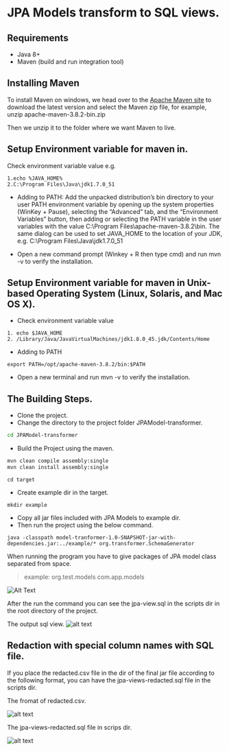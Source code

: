 # JPA Models transform to SQL views.




## Requirements

- Java 8+
- Maven (build and run integration tool)
##  Installing Maven

To install Maven on windows, we head over to the [Apache Maven site](https://maven.apache.org/download.cgi) to download the latest version and select the Maven zip file, for example, unzip apache-maven-3.8.2-bin.zip

Then we unzip it to the folder where we want Maven to live.


## Setup Environment variable for maven in.

Check environment variable value e.g.

```
1.echo %JAVA_HOME% 
2.C:\Program Files\Java\jdk1.7.0_51

```
- Adding to PATH: Add the unpacked distribution’s bin directory to your user PATH environment variable by opening up the system properties (WinKey + Pause), selecting the “Advanced” tab, and the “Environment Variables” button, then adding or selecting the PATH variable in the user variables with the value C:\Program Files\apache-maven-3.8.2\bin. The same dialog can be used to set JAVA_HOME to the location of your JDK, e.g. C:\Program Files\Java\jdk1.7.0_51

- Open a new command prompt (Winkey + R then type cmd) and run mvn -v to verify the installation.


## Setup Environment variable for maven in Unix-based Operating System (Linux, Solaris, and Mac OS X).

- Check environment variable value

```
1. echo $JAVA_HOME
2. /Library/Java/JavaVirtualMachines/jdk1.8.0_45.jdk/Contents/Home

```

- Adding to PATH

```
export PATH=/opt/apache-maven-3.8.2/bin:$PATH
```
- Open a new terminal and run mvn -v to verify the installation.

## The Building Steps. 


- Clone the project.
- Change the directory to the project folder JPAModel-transformer.

```sh
cd JPAModel-transformer
```
- Build the Project using the maven.
 
```sh
mvn clean compile assembly:single
mvn clean install assembly:single  
```


 
```
cd target
```
- Create example dir in the target.

```
mkdir example
```

- Copy all jar files included with JPA Models to example dir.
- Then run the project using the below command. 
```
java -classpath model-tranformer-1.0-SNAPSHOT-jar-with-dependencies.jar:../example/* org.transformer.SchemaGenerator
```

When running the program you have to give packages of JPA model class separated from space.

> example: org.test.models com.app.models


![Alt Text](https://media.giphy.com/media/dtak0uxjstXEyf3SbG/giphy.gif?cid=790b7611d8bfea2fa633668166fa510399660097af40ea35&rid=giphy.gif&ct=g)

After the run the command you can see the  jpa-view.sql in the scripts dir in the root directory of the project.

The output sql view.
![alt text](https://drive.google.com/uc?export=view&id=1AkzJJUs8qpk71nDpOKIS6WR8GQXHhJT3)


##  Redaction with special column names with SQL file.

If you place the redacted.csv file in the dir of the final jar file according to the following format, you can have the jpa-views-redacted.sql file in the scripts dir.


The fromat of redacted.csv.

![alt text](https://drive.google.com/uc?export=view&id=15sakGEn44MLs6DRfE_gpyg7yk_JDizMd)

The jpa-views-redacted.sql file in scrips dir.

![alt text](https://drive.google.com/uc?export=view&id=1Eunbgno8cKfUctbphIi2JNU_DY161FJ0)

